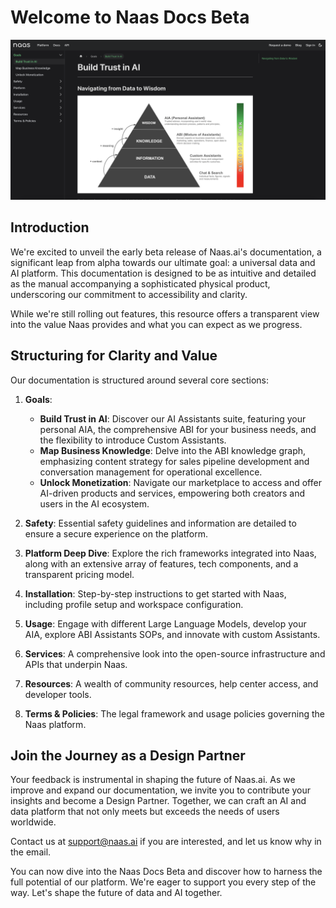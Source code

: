 
# Welcome to Naas Docs Beta

![alt text](site/docs/mission/img/build-trust.png)


## Introduction
We're excited to unveil the early beta release of Naas.ai's documentation, a significant leap from alpha towards our ultimate goal: a universal data and AI platform. This documentation is designed to be as intuitive and detailed as the manual accompanying a sophisticated physical product, underscoring our commitment to accessibility and clarity.

While we're still rolling out features, this resource offers a transparent view into the value Naas provides and what you can expect as we progress.

## Structuring for Clarity and Value
Our documentation is structured around several core sections:

1. **Goals**:
   - **Build Trust in AI**: Discover our AI Assistants suite, featuring your personal AIA, the comprehensive ABI for your business needs, and the flexibility to introduce Custom Assistants.
   - **Map Business Knowledge**: Delve into the ABI knowledge graph, emphasizing content strategy for sales pipeline development and conversation management for operational excellence.
   - **Unlock Monetization**: Navigate our marketplace to access and offer AI-driven products and services, empowering both creators and users in the AI ecosystem.

2. **Safety**: Essential safety guidelines and information are detailed to ensure a secure experience on the platform.

3. **Platform Deep Dive**: Explore the rich frameworks integrated into Naas, along with an extensive array of features, tech components, and a transparent pricing model.

4. **Installation**: Step-by-step instructions to get started with Naas, including profile setup and workspace configuration.

5. **Usage**: Engage with different Large Language Models, develop your AIA, explore ABI Assistants SOPs, and innovate with custom Assistants.

6. **Services**: A comprehensive look into the open-source infrastructure and APIs that underpin Naas.

7. **Resources**: A wealth of community resources, help center access, and developer tools.

8. **Terms & Policies**: The legal framework and usage policies governing the Naas platform.

## Join the Journey as a Design Partner
Your feedback is instrumental in shaping the future of Naas.ai. As we improve and expand our documentation, we invite you to contribute your insights and become a Design Partner. Together, we can craft an AI and data platform that not only meets but exceeds the needs of users worldwide.

Contact us at support@naas.ai if you are interested, and let us know why in the email.

You can now dive into the Naas Docs Beta and discover how to harness the full potential of our platform. We're eager to support you every step of the way. Let's shape the future of data and AI together.
